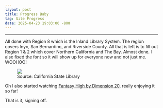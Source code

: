 ```yaml
---
layout: post
title: Progress Baby
tag: Site Progress
date: 2025-04-23 19:03:00 -800
---
```

---
All done with Region 8 which is the Inland Library System. The region covers Inyo, San Bernardino, and Riverside County. All that is left is to fill out Region 1 & 2 which cover 
Northern California and The Bay. Almost done. I also fixed the font so it will show up for everyone now and not just me. WOOHOO!

<figure>
  <img src="/Library-Website/images/CLA-Library-Systems-Map.jpeg">
  <figcaption>Source: California State Library</figcaption>
</figure>

Oh I also started watching [Fantasy High by Dimension 20](https://youtube.com/playlist?list=PLhOoxQxz2yFOcJoLoPRyYzjqCbddeOjP4&si=3ZaKY_3Fm_v1PmNO), really enjoying it so far!

That is it, signing off.
